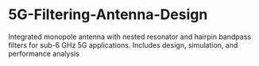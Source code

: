 # 5G-Filtering-Antenna-Design
Integrated monopole antenna with nested resonator and hairpin bandpass filters for sub-6 GHz 5G applications. Includes design, simulation, and performance analysis
